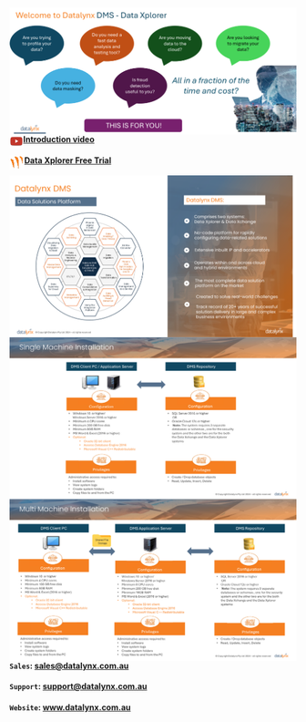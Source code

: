 [<img src="https://github.com/Datalynx-Australia/Images/blob/main/IntroPg1_Xplorer.png"
     alt="Datalynx PG1"
     style="float: left; margin-right: 10px;" />](https://www.datalynx.com.au/)

 #### [<img src="https://github.com/Datalynx-Australia/Images/blob/main/Youtube_24.png" align="left">](https://youtu.be/JYoUSzsCsdI) [Introduction video](https://youtu.be/JYoUSzsCsdI)


 #### [<img src="https://github.com/Datalynx-Australia/Images/blob/main/DataXplorer.png" align="left">](https://www.datalynx.com.au/xplore) [Data Xplorer Free Trial](https://www.datalynx.com.au/xplore)

 

[<img src="https://github.com/Datalynx-Australia/Images/blob/main/IntroPg2.png"
     alt="Datalynx PG2"
     style="float: left; margin-right: 10px;" />](https://www.datalynx.com.au/)

[<img src="https://github.com/Datalynx-Australia/Images/blob/main/IntroPg3.png"
     alt="Datalynx PG3"
     style="float: left; margin-right: 10px;" />](https://www.datalynx.com.au/)

[<img src="https://github.com/Datalynx-Australia/Images/blob/main/IntroPg4.png"
     alt="Datalynx PG4"
     style="float: left; margin-right: 10px;" />](https://www.datalynx.com.au/)


 #### `Sales`:   sales@datalynx.com.au     
 #### `Support`: support@datalynx.com.au     
 #### `Website`: www.datalynx.com.au

